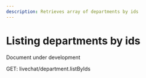 ```yaml
---
description: Retrieves array of departments by ids
---
```


# Listing departments by ids

Document under development 

GET: livechat/department.listByIds

